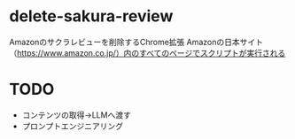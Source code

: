 # delete-sakura-review

Amazonのサクラレビューを削除するChrome拡張
Amazonの日本サイト（https://www.amazon.co.jp/）内のすべてのページでスクリプトが実行される

# TODO

- コンテンツの取得→LLMへ渡す
- プロンプトエンジニアリング
